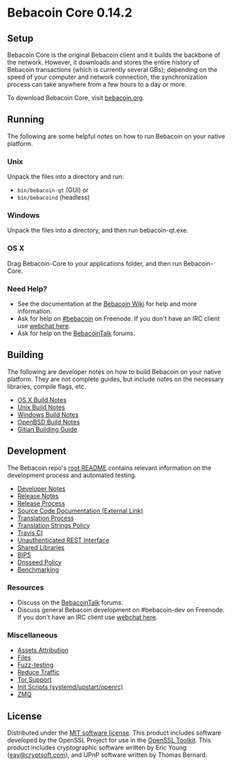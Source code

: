 Bebacoin Core 0.14.2
=====================

Setup
---------------------
Bebacoin Core is the original Bebacoin client and it builds the backbone of the network. However, it downloads and stores the entire history of Bebacoin transactions (which is currently several GBs); depending on the speed of your computer and network connection, the synchronization process can take anywhere from a few hours to a day or more.

To download Bebacoin Core, visit [bebacoin.org](https://bebacoin.org).

Running
---------------------
The following are some helpful notes on how to run Bebacoin on your native platform.

### Unix

Unpack the files into a directory and run:

- `bin/bebacoin-qt` (GUI) or
- `bin/bebacoind` (headless)

### Windows

Unpack the files into a directory, and then run bebacoin-qt.exe.

### OS X

Drag Bebacoin-Core to your applications folder, and then run Bebacoin-Core.

### Need Help?

* See the documentation at the [Bebacoin Wiki](https://bebacoin.info/)
for help and more information.
* Ask for help on [#bebacoin](http://webchat.freenode.net?channels=bebacoin) on Freenode. If you don't have an IRC client use [webchat here](http://webchat.freenode.net?channels=bebacoin).
* Ask for help on the [BebacoinTalk](https://bebacointalk.io/) forums.

Building
---------------------
The following are developer notes on how to build Bebacoin on your native platform. They are not complete guides, but include notes on the necessary libraries, compile flags, etc.

- [OS X Build Notes](build-osx.md)
- [Unix Build Notes](build-unix.md)
- [Windows Build Notes](build-windows.md)
- [OpenBSD Build Notes](build-openbsd.md)
- [Gitian Building Guide](gitian-building.md)

Development
---------------------
The Bebacoin repo's [root README](/README.md) contains relevant information on the development process and automated testing.

- [Developer Notes](developer-notes.md)
- [Release Notes](release-notes.md)
- [Release Process](release-process.md)
- [Source Code Documentation (External Link)](https://dev.visucore.com/bebacoin/doxygen/)
- [Translation Process](translation_process.md)
- [Translation Strings Policy](translation_strings_policy.md)
- [Travis CI](travis-ci.md)
- [Unauthenticated REST Interface](REST-interface.md)
- [Shared Libraries](shared-libraries.md)
- [BIPS](bips.md)
- [Dnsseed Policy](dnsseed-policy.md)
- [Benchmarking](benchmarking.md)

### Resources
* Discuss on the [BebacoinTalk](https://bebacointalk.io/) forums.
* Discuss general Bebacoin development on #bebacoin-dev on Freenode. If you don't have an IRC client use [webchat here](http://webchat.freenode.net/?channels=bebacoin-dev).

### Miscellaneous
- [Assets Attribution](assets-attribution.md)
- [Files](files.md)
- [Fuzz-testing](fuzzing.md)
- [Reduce Traffic](reduce-traffic.md)
- [Tor Support](tor.md)
- [Init Scripts (systemd/upstart/openrc)](init.md)
- [ZMQ](zmq.md)

License
---------------------
Distributed under the [MIT software license](/COPYING).
This product includes software developed by the OpenSSL Project for use in the [OpenSSL Toolkit](https://www.openssl.org/). This product includes
cryptographic software written by Eric Young ([eay@cryptsoft.com](mailto:eay@cryptsoft.com)), and UPnP software written by Thomas Bernard.
